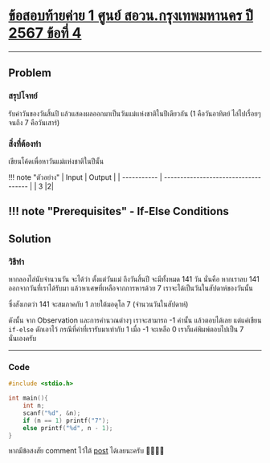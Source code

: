 # [ข้อสอบท้ายค่าย 1 ศูนย์ สอวน.กรุงเทพมหานคร ปี 2567 ข้อที่ 4](https://grader.gchan.moe/problemset/c1_bkk67_4)

---

## Problem

### สรุปโจทย์

รับค่าวันของวันสิ้นปี แล้วแสดงผลออกมาเป็นวันแม่เเห่งชาติในปีเดียวกัน (1 คือวันอาทิตย์ ไล่ไปเรื่อยๆจนถึง 7 คือวันเสาร์)

### สิ่งที่ต้องทำ

เขียนโค้ดเพื่อหาวันแม่แห่งชาติในปีนั้น

!!! note "ตัวอย่าง"
    | Input      | Output                          |
    | ----------- | ------------------------------------ |
    | 3       |2|

!!! note "Prerequisites"
    - If-Else Conditions
---

## Solution

### วิธีทำ

หากลองไล่นับจำนวนวัน จะได้ว่า ตั้งแต่วันแม่ ถึงวันสิ้นปี จะมีทั้งหมด 141 วัน นั่นคือ หากเราลบ 141 ออกจากวันที่เราได้รับมา แล้วหาเศษที่เหลือจากการหารด้วย 7 เราจะได้เป็นวันในสัปดาห์ของวันนั้น

ซึ่งสังเกตว่า 141 จะสมภาคกับ 1 ภายใต้มอดุโล 7 (จำนวนวันในสัปดาห์)

ดังนั้น จาก Observation และการคำนวณต่างๆ เราจะสามารถ -1 ค่านั้น แล้วตอบได้เลย แต่แค่เขียน `if-else` ดักเอาไว้ กรณีที่ค่าที่เรารับมาเท่ากับ 1 เมื่อ -1 จะเหลือ 0 เราก็แค่พิมพ์ตอบไปเป็น 7 นั่นเองครับ

---

### Code

```cpp title="miss_mom.c"
#include <stdio.h>

int main(){
    int n;
    scanf("%d", &n);
    if (n == 1) printf("7");
    else printf("%d", n - 1);
}
```

หากมีข้อสงสัย comment ไว้ใต้ [post](https://www.facebook.com/share/p/1BWCw366mm/) ได้เลยนะครับ 🙇‍♂️🙇‍♂️  
